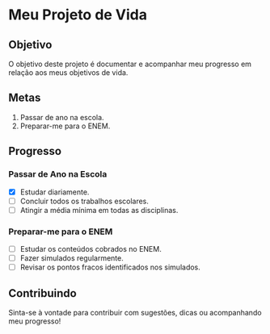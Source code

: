 # Meu Projeto de Vida

## Objetivo
O objetivo deste projeto é documentar e acompanhar meu progresso em relação aos meus objetivos de vida.

## Metas
1. Passar de ano na escola.
2. Preparar-me para o ENEM.

## Progresso
### Passar de Ano na Escola
- [x] Estudar diariamente.
- [ ] Concluir todos os trabalhos escolares.
- [ ] Atingir a média mínima em todas as disciplinas.

### Preparar-me para o ENEM
- [ ] Estudar os conteúdos cobrados no ENEM.
- [ ] Fazer simulados regularmente.
- [ ] Revisar os pontos fracos identificados nos simulados.

## Contribuindo
Sinta-se à vontade para contribuir com sugestões, dicas ou acompanhando meu progresso!

